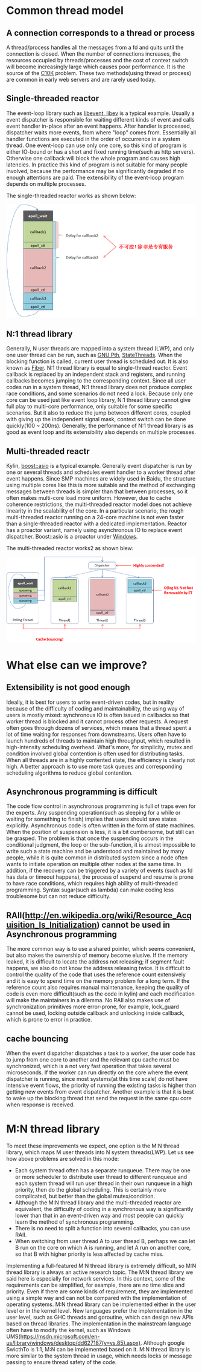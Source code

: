 # Common thread model

## A connection corresponds to a thread or process

A thread/process handles all the messages from a fd and quits until the connection is closed. When the number of connections increases, the resources occupied by threads/processes and the cost of context switch will become increasingly large which causes poor performance. It is the source of the [C10K](http://en.wikipedia.org/wiki/C10k_problem) problem. These two methods(using thread or process) are common in early web servers and are rarely used today.

## Single-threaded reactor

The event-loop library such as [libevent](http://libevent.org/)[, ](http://en.wikipedia.org/wiki/Reactor_pattern)[libev](http://software.schmorp.de/pkg/libev.html) is a typical example. Usually a event dispatcher is responsible for waiting different kinds of event and calls event handler in-place after an event happens. After handler is processed, dispatcher waits more events, from where "loop" comes from. Essentially all handler functions are executed in the order of occurrence in a system thread. One event-loop can use only one core, so this kind of program is either IO-bound or has a short and fixed running time(such as http servers). Otherwise one callback will block the whole program and causes high latencies. In practice this kind of program is not suitable for many people involved, because the performance may be significantly degraded if no enough attentions are paid. The extensibility of the event-loop program depends on multiple processes.

The single-threaded reactor works as shown below:

![img](../images/threading_overview_1.png)

## N:1 thread library

Generally, N user threads are mapped into a system thread (LWP), and only one user thread can be run, such as [GNU Pth](http://www.gnu.org/software/pth/pth-manual.html), [StateThreads](http://state-threads.sourceforge.net/index.html). When the blocking function is called, current user thread is scheduled out. It is also known as [Fiber](http://en.wikipedia.org/wiki/Fiber_(computer_science)). N:1 thread library is equal to single-thread reactor. Event callback is replaced by an independent stack and registers, and running callbacks becomes jumping to the corresponding context. Since all user codes run in a system thread, N:1 thread library does not produce complex race conditions, and some scenarios do not need a lock. Because only one core can be used just like event loop library, N:1 thread library cannot give full play to multi-core performance, only suitable for some specific scenarios. But it also to reduce the jump between different cores, coupled with giving up the independent signal mask, context switch can be done quickly(100 ~ 200ns). Generally, the performance of N:1 thread library is as good as event loop and its extensibility also depends on multiple processes.

## Multi-threaded reactr

Kylin, [boost::asio](http://www.boost.org/doc/libs/1_56_0/doc/html/boost_asio.html) is a typical example. Generally event dispatcher is run by one or several threads and schedules event handler to a worker thread after event happens. Since SMP machines are widely used in Baidu, the structure using multiple cores like this is more suitable and the method of exchanging messages between threads is simpler than that between processes, so it often makes multi-core load more uniform. However, due to cache coherence restrictions, the multi-threaded reactor model does not achieve linearity in the scalability of the core. In a particular scenario, the rough multi-threaded reactor running on a 24-core machine is not even faster than a single-threaded reactor with a dedicated implementation. Reactor has a proactor variant, namely using asynchronous IO to replace event dispatcher. Boost::asio is a proactor under [Windows](http://msdn.microsoft.com/en-us/library/aa365198(VS.85).aspx).

The multi-threaded reactor works2 as shown blew:

![img](../images/threading_overview_2.png)

# What else can we improve?

## Extensibility is not good enough

Ideally, it is best for users to write event-driven codes, but in reality because of the difficulty of coding and maintainability, the using way of users is mostly mixed: synchronous IO is often issued in callbacks so that worker thread is blocked and it cannot process other requests. A request often goes through dozens of services, which means that a thread spent a lot of time waiting for responses from downstreams. Users often have to launch hundreds of threads to maintain high throughput, which resulted in high-intensity scheduling overhead. What's more, for simplicity, mutex and condition involved global contention is often used for distributing tasks. When all threads are in a highly contented state, the efficiency is clearly not high. A better approach is to use more task queues and corresponding scheduling algorithms to reduce global contention.

## Asynchronous programming is difficult

The code flow control in asynchronous programming is full of traps even for the experts. Any suspending operation(such as sleeping for a while or waiting for something to finish) implies that users should save states explicitly. Asynchronous code is often written in the form of state machines. When the position of suspension is less, it is a bit cumbersome, but still can be grasped. The problem is that once the suspending occurs in the conditional judgment, the loop or the sub-function, it is almost impossible to write such a state machine and be understood and maintained by many people, while it is quite common in distributed system since a node often wants to initiate operation on multiple other nodes at the same time. In addition, if the recovery can be triggered by a variety of events (such as fd has data or timeout happens), the process of suspend and resume is prone to have race conditions, which requires high ability of multi-threaded programming. Syntax sugar(such as lambda) can make coding less troublesome but can not reduce difficulty.

## RAII(http://en.wikipedia.org/wiki/Resource_Acquisition_Is_Initialization) cannot be used in Asynchronous programming

The more common way is to use a shared pointer, which seems convenient, but also makes the ownership of memory become elusive. If the memory leaked, it is difficult to locate the address not releasing; if segment fault happens, we also do not know the address releasing twice. It is difficult to control the quality of the code that uses the reference count extensively and it is easy to spend time on the memory problem for a long term. If the reference count also requires manual maintenance, keeping the quality of code is even more difficult(such as the code in kylin) and each modification will make the maintainers in a dilemma. No RAII also makes use of synchronization primitives more error-prone, for example, lock_guard cannot be used, locking outside callback and unlocking inside callback, which is prone to error in practice.

## cache bouncing

When the event dispatcher dispatches a task to a worker, the user code has to jump from one core to another and the relevant cpu cache must be synchronized, which is a not very fast operation that takes several microseconds. If the worker can run directly on the core where the event dispatcher is running, since most systems(at this time scale) do not have intensive event flows, the priority of running the existing tasks is higher than getting new events from event dispatcher. Another example is that it is best to wake up the blocking thread that send the request in the same cpu core when response is received.

# M:N thread library

To meet these improvements we expect, one option is the M:N thread library, which maps M user threads into N system threads(LWP). Let us see how above problems are solved in this mode:

- Each system thread often has a separate runqueue. There may be one or more scheduler to distribute user thread to different runqueue and each system thread will run user thread in their own runqueue in a high priority, then do the global scheduling. This is certainly more complicated, but better than the global mutex/condition.
- Although the M:N thread library and the multi-threaded reactor are equivalent, the difficulty of coding in a synchronous way is significantly lower than that in an event-driven way and most people can quickly learn the method of synchronous programming.
- There is no need to split a function into several callbacks, you can use RAII.
- When switching from user thread A to user thread B, perhaps we can let B run on the core on which A is running, and let A run on another core, so that B with higher priority is less affected by cache miss.

Implementing a full-featured M:N thread library is extremely difficult, so M:N thread library is always an active research topic. The M:N thread library we said here is especially for network services. In this context, some of the requirements can be simplified, for example, there are no time slice and priority. Even if there are some kinds of requirement, they are implemented using a simple way and can not be compared with the implementation of operating systems. M:N thread library can be implemented either in the user level or in the kernel level. New languages prefer the implementation in the user level, such as GHC threads and goroutine, which can design new APIs based on thread libraries. The implementation in the mainstream language often have to modify the kernel, such as Windows UMS(https://msdn.microsoft.com/en-us/library/windows/desktop/dd627187(v=vs.85).aspx). Although google SwicthTo is 1:1, M:N can be implemented based on it. M:N thread library is more similar to the system thread in usage, which needs locks or message passing to ensure thread safety of the code.
